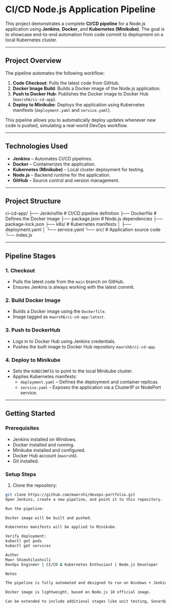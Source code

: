 # CI/CD Node.js Application Pipeline

This project demonstrates a complete **CI/CD pipeline** for a Node.js application using **Jenkins**, **Docker**, and **Kubernetes (Minikube)**. The goal is to showcase end-to-end automation from code commit to deployment on a local Kubernetes cluster.

---

## **Project Overview**

The pipeline automates the following workflow:

1. **Code Checkout**: Pulls the latest code from GitHub.  
2. **Docker Image Build**: Builds a Docker image of the Node.js application.  
3. **Push to Docker Hub**: Publishes the Docker image to Docker Hub (`maorsh6/ci-cd-app`).  
4. **Deploy to Minikube**: Deploys the application using Kubernetes manifests (`deployment.yaml` and `service.yaml`).  

This pipeline allows you to automatically deploy updates whenever new code is pushed, simulating a real-world DevOps workflow.

---

## **Technologies Used**

- **Jenkins** – Automates CI/CD pipelines.  
- **Docker** – Containerizes the application.  
- **Kubernetes (Minikube)** – Local cluster deployment for testing.  
- **Node.js** – Backend runtime for the application.  
- **GitHub** – Source control and version management.  

---

## **Project Structure**

ci-cd-app/
├── Jenkinsfile # CI/CD pipeline definition
├── Dockerfile # Defines the Docker image
├── package.json # Node.js dependencies
├── package-lock.json
├── k8s/ # Kubernetes manifests
│ ├── deployment.yaml
│ └── service.yaml
└── src/ # Application source code
└── index.js

---

## **Pipeline Stages**

### **1. Checkout**
- Pulls the latest code from the `main` branch on GitHub.  
- Ensures Jenkins is always working with the latest commit.

### **2. Build Docker Image**
- Builds a Docker image using the `Dockerfile`.  
- Image tagged as `maorsh6/ci-cd-app:latest`.

### **3. Push to DockerHub**
- Logs in to Docker Hub using Jenkins credentials.  
- Pushes the built image to Docker Hub repository `maorsh6/ci-cd-app`.

### **4. Deploy to Minikube**
- Sets the `KUBECONFIG` to point to the local Minikube cluster.  
- Applies Kubernetes manifests:
  - `deployment.yaml` – Defines the deployment and container replicas.  
  - `service.yaml` – Exposes the application via a ClusterIP or NodePort service.  

---

## **Getting Started**

### **Prerequisites**
- Jenkins installed on Windows.  
- Docker installed and running.  
- Minikube installed and configured.  
- Docker Hub account (`maorsh6`).  
- Git installed.

### **Setup Steps**
1. Clone the repository:
```bash
git clone https://github.com/maorsh1/devops-portfolio.git
Open Jenkins, create a new pipeline, and point it to this repository.

Run the pipeline:

Docker image will be built and pushed.

Kubernetes manifests will be applied to Minikube.

Verify deployment:
kubectl get pods
kubectl get services

Author
Maor Shimshilashvili
DevOps Engineer | CI/CD & Kubernetes Enthusiast | Node.js Developer

Notes

The pipeline is fully automated and designed to run on Windows + Jenkins + Minikube.

Docker image is lightweight, based on Node.js 18 official image.

Can be extended to include additional stages like unit testing, SonarQube analysis, or deployment to a cloud cluster.
